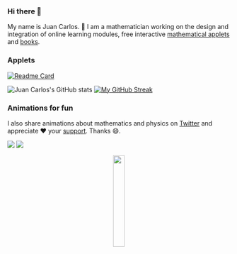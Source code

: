 ### Hi there 👋

My name is Juan Carlos. 🔭 I am a mathematician working on the design and integration of online learning modules, free interactive [mathematical applets](https://jcponce.github.io/) and [books](https://complex-analysis.com/).

### Applets

[![Readme Card](https://github-readme-stats.vercel.app/api/pin/?username=jcponce&repo=jcponce.github.io&theme=graywhite)](https://github.com/jcponce/jcponce.github.io)

![Juan Carlos's GitHub stats](https://github-readme-stats.vercel.app/api?username=jcponce&count_private=true&show_icons=true&theme=graywhite&hide=issues)
[![My GitHub Streak](https://streak-stats.demolab.com/?user=jcpone&theme=graywhite)](https://git.io/streak-stats)

### Animations for fun

I also share animations about mathematics and physics on [Twitter](https://twitter.com/jcponcemath) and appreciate ❤️ your [support](https://www.patreon.com/jcponce). Thanks 😄.

[![](https://img.shields.io/badge/-twitter-1C9CEA?style=flat-square)]([https://twitter.com/JeonginLee](https://twitter.com/jcponcemath))
[![](https://img.shields.io/badge/-email-ffe27a?style=flat-square)](mailto:jcponcemath@gmail.com)


<p align="center">
  <img src="https://1.bp.blogspot.com/-eItfS2U8eJk/YTA_Z2Lq9CI/AAAAAAAAa9o/4a4T2EtGHRkl7tYnrQNDNXUQVlrTP7HkQCLcBGAsYHQ/s601/turus-rings.gif" width="23%" />
</p>

<!--
[![](https://img.shields.io/badge/-resume-000000?style=flat-square)](https://jjeongin.github.io/resume/Resume.pdf)
**jcponce/jcponce** is a ✨ _special_ ✨ repository because its `README.md` (this file) appears on your GitHub profile.

Here are some ideas to get you started:

- 🔭 I’m currently working on ...
- 🌱 I’m currently learning ...
- 👯 I’m looking to collaborate on ...
- 🤔 I’m looking for help with ...
- 💬 Ask me about ...
- 📫 How to reach me: ...
- 😄 Pronouns: ...
- ⚡ Fun fact: ...
-->

